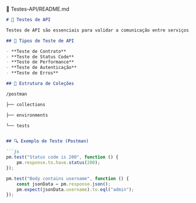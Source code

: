 
 🔌 Testes-API/README.md

```markdown
# 🔌 Testes de API

Testes de API são essenciais para validar a comunicação entre serviços. Usamos o **Postman** para testes exploratórios e o **Newman** para automação via CLI.

## 📌 Tipos de Teste de API

- **Teste de Contrato**
- **Teste de Status Code**
- **Teste de Performance**
- **Teste de Autenticação**
- **Teste de Erros**

## 📂 Estrutura de Coleções

/postman

├── collections

├── environments

└── tests


## 🔍 Exemplo de Teste (Postman)

```js
pm.test("Status code is 200", function () {
    pm.response.to.have.status(200);
});

pm.test("Body contains username", function () {
    const jsonData = pm.response.json();
    pm.expect(jsonData.username).to.eql("admin");
});
